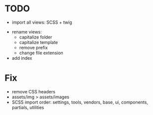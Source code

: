 # TODO

- import all views: SCSS + twig

* rename views:
  - capitalize folder
  - capitalize template
  - remove prefix
  - change file extension
* add index

# Fix

- remove CSS headers
- assets/img > assets/images
- SCSS import order: settings, tools, vendors, base, ui, components, partials, utilities
